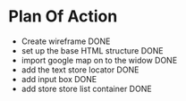 # Plan Of Action

- Create wireframe DONE
- set up the base HTML structure DONE
- import google map on to the widow DONE
- add the text store locator DONE
- add input box DONE
- add store store list container DONE